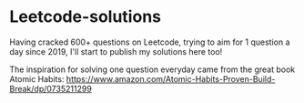 # Leetcode-solutions

Having cracked 600+ questions on Leetcode, trying to aim for 1 question a day since 2019, I'll start to publish my solutions here too!

The inspiration for solving one question everyday came from the great book Atomic Habits: https://www.amazon.com/Atomic-Habits-Proven-Build-Break/dp/0735211299
